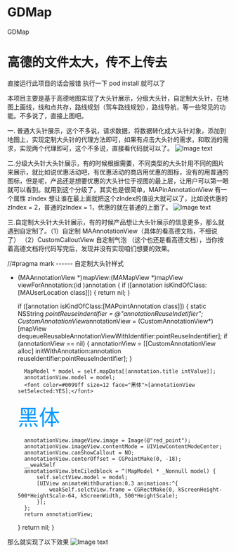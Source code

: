 # GDMap
GDMap

# 高德的文件太大，传不上传去
直接运行此项目的话会报错 执行一下 pod install 就可以了

本项目主要是基于高德地图实现了大头针展示，分级大头针，自定制大头针，在地图上画线，线和点共存，路线规划（驾车路线规划），路线导航，等一些常见的功能。不多说了，直接上图吧。


一. 普通大头针展示，这个不多说，请求数据，将数据转化成大头针对象，添加到地图上，实现定制大头针的代理方法即可，如果有点击大头针的需求，和取消的需求，实现两个代理即可，这个不多说，直接看代码就可以了。
![Image text](https://github.com/litingios/GDMap/blob/master/tupian/Simulator%20Screen%20Shot%20-%20iPhone%207%20-%202019-11-21%20at%2010.54.01.png)


二.分级大头针大头针展示，有的时候根据需要，不同类型的大头针用不同的图片来展示，就比如说优惠活动吧，有优惠活动的商店用优惠的图标，没有的用普通的图标，但是呢，产品还是想要优惠的大头针位于视图的最上层，让用户可以第一眼就可以看到。就用到这个分级了，其实也是很简单，MAPinAnnotationView 有一个属性 zIndex 想让谁在最上面就把这个zIndex的值设大就可以了，比如说优惠的zIndex = 2，普通的zIndex = 1，优惠的就在普通的上面了。
![Image text](https://github.com/litingios/GDMap/blob/master/tupian/Simulator%20Screen%20Shot%20-%20iPhone%207%20-%202019-11-21%20at%2010.58.29.png)


三.自定制大头针大头针展示，有的时候产品想让大头针展示的信息更多，那么就遇到自定制了。（1）自定制 MAAnnotationView（具体的看高德文档，不细说了） （2）CustomCalloutView 自定制气泡 （这个也还是看高德文档），当你按着高德文档将代码写完后，发现并没有实现咱们想要的效果。


//#pragma mark ------ 自定制大头针样式
- (MAAnnotationView *)mapView:(MAMapView *)mapView viewForAnnotation:(id <MAAnnotation>)annotation
{
    if ([annotation isKindOfClass:[MAUserLocation class]]) {
        return nil;
    }
    
    if ([annotation isKindOfClass:[MAPointAnnotation class]])
    {
        static NSString *pointReuseIndentifier = @"annotationReuseIndetifier";
        CustomAnnotationView*annotationView = (CustomAnnotationView*)[mapView dequeueReusableAnnotationViewWithIdentifier:pointReuseIndentifier];
        if (annotationView == nil)
        {
            annotationView = [[CustomAnnotationView alloc] initWithAnnotation:annotation reuseIdentifier:pointReuseIndentifier];
        }
        
        MapModel * model = self.mapData[[annotation.title intValue]];
        annotationView.model = model;
        <font color=#0099ff size=12 face="黑体">[annotationView setSelected:YES];</font>
    <font color=#0099ff size=12 face="黑体">黑体</font>

        annotationView.imageView.image = Image(@"red_point");
        annotationView.imageView.contentMode = UIViewContentModeCenter;
        annotationView.canShowCallout = NO;
        annotationView.centerOffset = CGPointMake(0, -18);
        __weakSelf
        annotationView.btnCiledblock = ^(MapModel * _Nonnull model) {
            self.selctView.model = model;
            [UIView animateWithDuration:0.3 animations:^{
                weakSelf.selctView.frame = CGRectMake(0, kScreenHeight-500*HeightScale-64, kScreenWidth, 500*HeightScale);
            }];
        };
        return annotationView;
    }
    return nil;
}

那么就实现了以下效果
![Image text](https://github.com/litingios/GDMap/blob/master/tupian/Simulator%20Screen%20Shot%20-%20iPhone%207%20-%202019-11-21%20at%2010.58.38.png)





